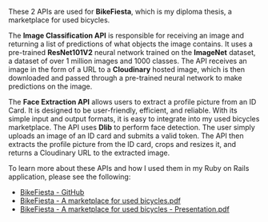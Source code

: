 These 2 APIs are used for **BikeFiesta**, which is my diploma thesis, a marketplace for used bicycles.

The **Image Classification API** is responsible for receiving an image and returning a list of predictions of what objects the image contains. It uses a pre-trained **ResNet101V2** neural network trained on the **ImageNet** dataset, a dataset of over 1 million images and 1000 classes. The API receives an image in the form of a URL to a **Cloudinary** hosted image, which is then downloaded and passed through a pre-trained neural network to make predictions on the image.

The **Face Extraction API** allows users to extract a profile picture from an ID Card. It is designed to be user-friendly, efficient, and reliable. With its simple input and output formats, it is easy to integrate into my used bicycles marketplace. The API uses **Dlib** to perform face detection. The user simply uploads an image of an ID card and submits a valid token. The API then extracts the profile picture from the ID card, crops and resizes it, and returns a Cloudinary URL to the extracted image.

To learn more about these APIs and how I used them in my Ruby on Rails application, please see the following:
- [BikeFiesta - GitHub](https://github.com/pauladam2001/BikeFiesta-DiplomaThesis)
- [BikeFiesta - A marketplace for used bicycles.pdf](https://github.com/pauladam2001/BikeFiesta-DiplomaThesis/files/12785265/Licenta.IE.ADAM.VA.PAUL-ADRIAN.pdf)
- [BikeFiesta - A marketplace for used bicycles - Presentation.pdf](https://github.com/pauladam2001/BikeFiesta-DiplomaThesis/files/12785269/BikeFiesta.-.A.marketplace.for.used.bicycles.-.Slides.pdf)
